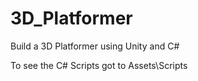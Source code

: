 # 3D_Platformer
Build a 3D Platformer using Unity and C#

To see the C# Scripts got to Assets\Scripts
